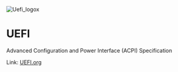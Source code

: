 ![Uefi_logox](https://user-images.githubusercontent.com/72515939/153648628-79a64f1c-e3cd-4d4a-a39f-56c475f60a15.png)

# UEFI
Advanced Configuration and Power Interface (ACPI) Specification


Link: [UEFI.org](https://uefi.org/acpi)

